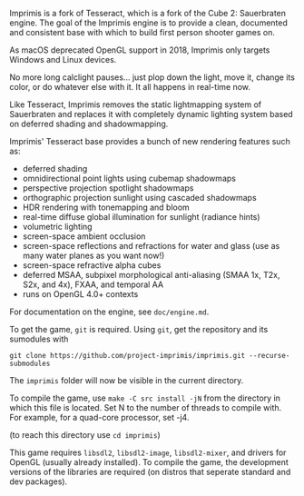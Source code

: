 Imprimis is a fork of Tesseract, which is a fork of the Cube 2: Sauerbraten engine. The goal of the Imprimis
engine is to provide a clean, documented and consistent base with which to build first person shooter games on.

As macOS deprecated OpenGL support in 2018, Imprimis only targets Windows and Linux devices.

No more long calclight pauses... just plop down the light, move it, change its
color, or do whatever else with it. It all happens in real-time now.

Like Tesseract, Imprimis removes the static lightmapping system of Sauerbraten and replaces
it with completely dynamic lighting system based on deferred shading and
shadowmapping.

Imprimis' Tesseract base provides a bunch of new rendering features such as:

* deferred shading
* omnidirectional point lights using cubemap shadowmaps
* perspective projection spotlight shadowmaps
* orthographic projection sunlight using cascaded shadowmaps
* HDR rendering with tonemapping and bloom
* real-time diffuse global illumination for sunlight (radiance hints)
* volumetric lighting
* screen-space ambient occlusion
* screen-space reflections and refractions for water and glass (use as many water planes as you want now!)
* screen-space refractive alpha cubes
* deferred MSAA, subpixel morphological anti-aliasing (SMAA 1x, T2x, S2x, and 4x), FXAA, and temporal AA
* runs on OpenGL 4.0+ contexts

For documentation on the engine, see `doc/engine.md`.

To get the game, `git` is required. Using `git`, get the repository and its sumodules with

`git clone https://github.com/project-imprimis/imprimis.git --recurse-submodules`

The `imprimis` folder will now be visible in the current directory.

To compile the game, use `make -C src install -jN` from the directory in which this file is located.
Set N to the number of threads to compile with. For example, for a quad-core processor, set -j4.

(to reach this directory use `cd imprimis`)

This game requires `libsdl2`, `libsdl2-image`, `libsdl2-mixer`, and drivers for OpenGL (usually already installed).
To compile the game, the development versions of the libraries are required (on distros that seperate standard and dev packages).
